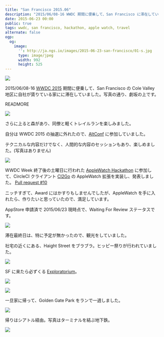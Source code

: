 ```yaml
---
title: "San Francisco 2015.06"
description: "2015/06/08-16 WWDC 期間に便乗して、San Francisco に滞在していました。"
date: 2015-06-23 00:00
public: true
tags: wwdc, san francisco, hackathon, apple watch, travel
alternate: false
ogp:
  og:
    image:
      '': http://ja.ngs.io/images/2015-06-23-san-francisco/01-s.jpg
      type: image/jpeg
      width: 992
      height: 525
---
```


![](2015-06-23-san-francisco/01-s.jpg)

2015/06/08-16 [WWDC 2015] 期間に便乗して、San Francisco の Cole Valley 地区に自社が賃りている家にに滞在していました。写真の通り、劇坂の上です。

READMORE

![](2015-06-23-san-francisco/02-s.jpg)

さらに上ると森があり、同僚と軽くトレイルランを楽しみました。

自分は WWDC 2015 の抽選に外れたので、[AltConf] に参加していました。

テクニカルな内容だけでなく、人間的な内容のセッションもあり、楽しめました。(写真はありません)

![](2015-06-23-san-francisco/03-s.jpg)

WWDC Week 終了後の土曜日に行われた [AppleWatch Hackathon] に参加して、CircleCI クライアント [CI2Go] の AppleWatch 拡張を実装し、発表しました。 [Pull request #10]

ニッチすぎて、Award にはかすりもしませんでしたが、AppleWatch を手に入れたら、作りたいと思っていたので、満足しています。

AppStore 申請済で 2015/06/23 現時点で、Waiting For Review ステータスです。

![](2015-06-23-san-francisco/04-s.jpg)

滞在最終日は、特に予定が無かったので、観光をしていました。

社宅の近くにある、Haight Street をブラブラ。ヒッピー祭りが行われていました。

![](2015-06-23-san-francisco/05-s.jpg)

SF に来たら必ずくる [Exploratorium]。

![](2015-06-23-san-francisco/06-s.jpg)

![](2015-06-23-san-francisco/07-s.jpg)

一旦家に帰って、Golden Gate Park をランで一週しました。

![](2015-06-23-san-francisco/08-s.jpg)

帰りはシアトル経由。写真はターミナルを結ぶ地下鉄。

![](2015-06-23-san-francisco/09-s.jpg)

[AltConf]: http://altconf.com/
[AppleWatch Hackathon]: http://www.hackathon.watch/
[CI2Go]: /2014/11/26/ci2go/
[Pull request #10]: https://github.com/ngs/ci2go/pull/10
[WWDC 2015]: https://developer.apple.com/wwdc/
[Exploratorium]: http://www.exploratorium.edu/
